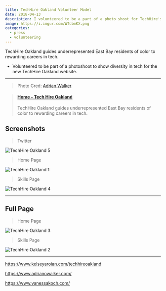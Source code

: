 ```yaml
---
title: TechHire Oakland Volunteer Model
date: 2018-04-13
description: I volunteered to be a part of a photo shoot for TechHire's new website and am now featured there!
image: https://i.imgur.com/WTcbmKX.png
categories:
  - press
  - volunteering
---
```


TechHire Oakland guides underrepresented East Bay residents of color to rewarding careers in tech.

- Volunteered to be part of a photoshoot to show diversity in tech for the new TechHire Oakland website.

---

> Photo Cred: [Adrian Walker](https://www.adrianowalker.com/)

<blockquote class="embedly-card" data-card-controls="0"><h4><a href="https://www.techhireoakland.org/">Home - Tech Hire Oakland</a></h4><p>TechHire Oakland guides underrepresented East Bay residents of color to rewarding careers in tech.</p></blockquote>
<script async src="//cdn.embedly.com/widgets/platform.js" charset="UTF-8"></script>

## Screenshots

> Twitter

![TechHire Oakland 5](https://i.imgur.com/kLNbTz6.png)

> Home Page

![TechHire Oakland 1](https://i.imgur.com/SBrV23d.png)

> Skills Page

![TechHire Oakland 4](https://i.imgur.com/WTcbmKX.png)

---

## Full Page

> Home Page

![TechHire Oakland 3](https://i.imgur.com/1f7aGkm.png)

> Skills Page

![TechHire Oakland 2](https://i.imgur.com/5qyI0Ih.png)

---

https://www.kelseyaroian.com/techhireoakland

https://www.adrianowalker.com/

https://www.vanessakoch.com/
